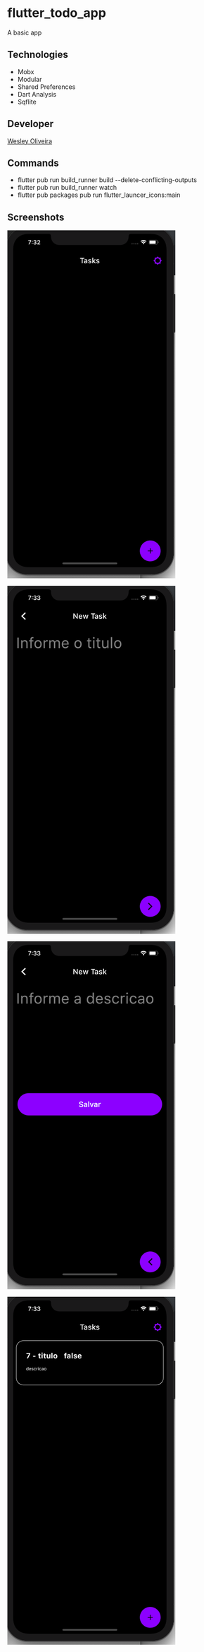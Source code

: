 # flutter_todo_app

A basic app

## Technologies

* Mobx
* Modular
* Shared Preferences
* Dart Analysis
* Sqflite

## Developer

[Wesley Oliveira](https://github.com/wesleybruno)

## Commands

* flutter pub run build_runner build --delete-conflicting-outputs
* flutter pub run build_runner watch
* flutter pub packages pub run flutter_launcer_icons:main

## Screenshots

![02](https://raw.githubusercontent.com/wesleybruno/flutter_todo_app/master/assets/02.png)

![03](https://raw.githubusercontent.com/wesleybruno/flutter_todo_app/master/assets/03.png)

![04](https://raw.githubusercontent.com/wesleybruno/flutter_todo_app/master/assets/04.png)

![01](https://raw.githubusercontent.com/wesleybruno/flutter_todo_app/master/assets/01.png)

